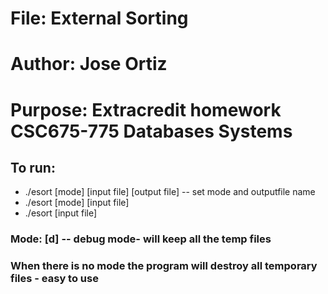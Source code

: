 # File: External Sorting
# Author: Jose Ortiz
# Purpose: Extracredit homework CSC675-775 Databases Systems

## To run:

- ./esort [mode] [input file] [output file] -- set mode and outputfile name
- ./esort [mode] [input file]
- ./esort [input file]

### Mode: [d] -- debug mode- will keep all the temp files
### When there is no mode the program will destroy all temporary files - easy to use     